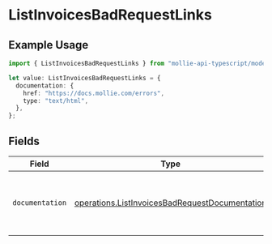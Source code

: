 # ListInvoicesBadRequestLinks

## Example Usage

```typescript
import { ListInvoicesBadRequestLinks } from "mollie-api-typescript/models/operations";

let value: ListInvoicesBadRequestLinks = {
  documentation: {
    href: "https://docs.mollie.com/errors",
    type: "text/html",
  },
};
```

## Fields

| Field                                                                                                            | Type                                                                                                             | Required                                                                                                         | Description                                                                                                      |
| ---------------------------------------------------------------------------------------------------------------- | ---------------------------------------------------------------------------------------------------------------- | ---------------------------------------------------------------------------------------------------------------- | ---------------------------------------------------------------------------------------------------------------- |
| `documentation`                                                                                                  | [operations.ListInvoicesBadRequestDocumentation](../../models/operations/listinvoicesbadrequestdocumentation.md) | :heavy_check_mark:                                                                                               | The URL to the generic Mollie API error handling guide.                                                          |